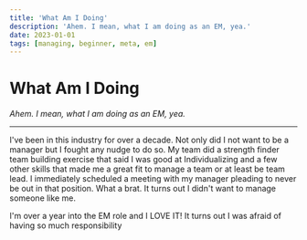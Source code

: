 ```yaml
---
title: 'What Am I Doing'
description: 'Ahem. I mean, what I am doing as an EM, yea.'
date: 2023-01-01
tags: [managing, beginner, meta, em]
---
```


# What Am I Doing

_Ahem. I mean, what I am doing as an EM, yea._

---

I've been in this industry for over a decade. Not only did I not want to be a manager but I fought any nudge to do so. My team did a strength finder team building exercise that said I was good at Individualizing and a few other skills that made me a great fit to manage a team or at least be team lead. I immediately scheduled a meeting with my manager pleading to never be out in that position. What a brat. It turns out I didn't want to manage someone like me.

I'm over a year into the EM role and I LOVE IT! It turns out I was afraid of having so much responsibility
